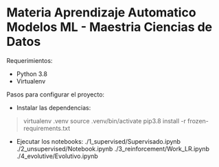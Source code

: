 # Materia Aprendizaje Automatico Modelos ML - Maestria Ciencias de Datos

Requerimientos:
- Python 3.8
- Virtualenv

Pasos para configurar el proyecto:

- Instalar las dependencias:
> virtualenv .venv
> source .venv/bin/activate
> pip3.8 install -r frozen-requirements.txt

- Ejecutar los notebooks:
./1_supervised/Supervisado.ipynb
./2_unsupervised/Notebook.ipynb
./3_reinforcement/Work_LR.ipynb
./4_evolutive/Evolutivo.ipynb
